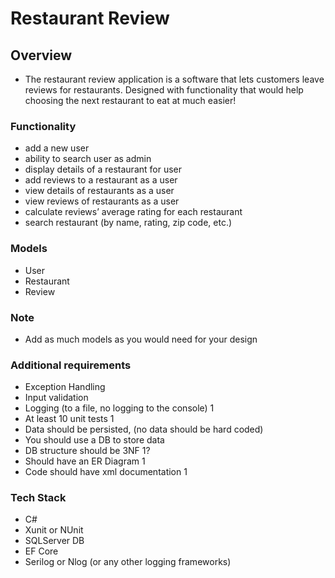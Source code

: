 # Restaurant Review 

## Overview 

- The restaurant review application is a software that lets customers leave reviews for restaurants. Designed with functionality that would help choosing the next restaurant to eat at much easier! 

### Functionality 

- add a new user 
- ability to search user as admin 
- display details of a restaurant for user 
- add reviews to a restaurant as a user
- view details of restaurants as a user 
- view reviews of restaurants as a user
- calculate reviews’ average rating for each restaurant 
- search restaurant (by name, rating, zip code, etc.) 

### Models 

- User 
- Restaurant 
- Review 

### Note 
- Add as much models as you would need for your design 

### Additional requirements 
- Exception Handling 
- Input validation 
- Logging (to a file, no logging to the console) 1
- At least 10 unit tests 1
- Data should be persisted, (no data should be hard coded) 
- You should use a DB to store data 
- DB structure should be 3NF 1?
- Should have an ER Diagram 1 
- Code should have xml documentation 1

### Tech Stack 
- C# 
- Xunit or NUnit
- SQLServer DB 
- EF Core 
- Serilog or Nlog (or any other logging frameworks) 

 